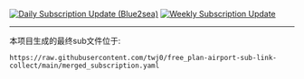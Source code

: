 [![Daily Subscription Update (Blue2sea)](https://github.com/twj0/free_plan-airport-sub-link-collect/actions/workflows/daily_update.yml/badge.svg)](https://github.com/twj0/free_plan-airport-sub-link-collect/actions/workflows/daily_update.yml)
[![Weekly Subscription Update](https://github.com/twj0/free_plan-airport-sub-link-collect/actions/workflows/weekly_update.yml/badge.svg)](https://github.com/twj0/free_plan-airport-sub-link-collect/actions/workflows/weekly_update.yml)



---


本项目生成的最终sub文件位于:
```
https://raw.githubusercontent.com/twj0/free_plan-airport-sub-link-collect/main/merged_subscription.yaml
```


